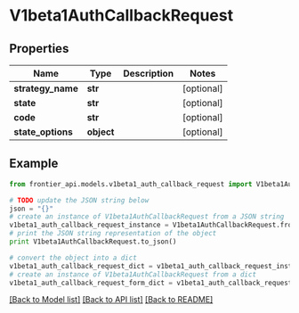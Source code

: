 # V1beta1AuthCallbackRequest


## Properties
Name | Type | Description | Notes
------------ | ------------- | ------------- | -------------
**strategy_name** | **str** |  | [optional] 
**state** | **str** |  | [optional] 
**code** | **str** |  | [optional] 
**state_options** | **object** |  | [optional] 

## Example

```python
from frontier_api.models.v1beta1_auth_callback_request import V1beta1AuthCallbackRequest

# TODO update the JSON string below
json = "{}"
# create an instance of V1beta1AuthCallbackRequest from a JSON string
v1beta1_auth_callback_request_instance = V1beta1AuthCallbackRequest.from_json(json)
# print the JSON string representation of the object
print V1beta1AuthCallbackRequest.to_json()

# convert the object into a dict
v1beta1_auth_callback_request_dict = v1beta1_auth_callback_request_instance.to_dict()
# create an instance of V1beta1AuthCallbackRequest from a dict
v1beta1_auth_callback_request_form_dict = v1beta1_auth_callback_request.from_dict(v1beta1_auth_callback_request_dict)
```
[[Back to Model list]](../README.md#documentation-for-models) [[Back to API list]](../README.md#documentation-for-api-endpoints) [[Back to README]](../README.md)


